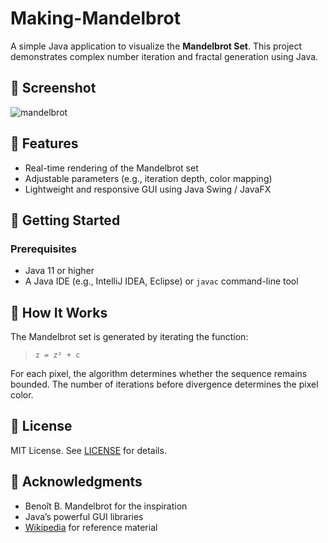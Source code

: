 # Making-Mandelbrot

A simple Java application to visualize the **Mandelbrot Set**. This project demonstrates complex number iteration and fractal generation using Java.

## 📸 Screenshot

![mandelbrot](assets/mandelbrot_sample.png)

## 🧮 Features

* Real-time rendering of the Mandelbrot set
* Adjustable parameters (e.g., iteration depth, color mapping)
* Lightweight and responsive GUI using Java Swing / JavaFX

## 🚀 Getting Started

### Prerequisites

* Java 11 or higher
* A Java IDE (e.g., IntelliJ IDEA, Eclipse) or `javac` command-line tool

## 🧠 How It Works

The Mandelbrot set is generated by iterating the function:

> `z = z² + c`

For each pixel, the algorithm determines whether the sequence remains bounded. The number of iterations before divergence determines the pixel color.

## 📝 License

MIT License. See [LICENSE](LICENSE) for details.

## 🙌 Acknowledgments

* Benoît B. Mandelbrot for the inspiration
* Java’s powerful GUI libraries
* [Wikipedia](https://en.wikipedia.org/wiki/Mandelbrot_set) for reference material

